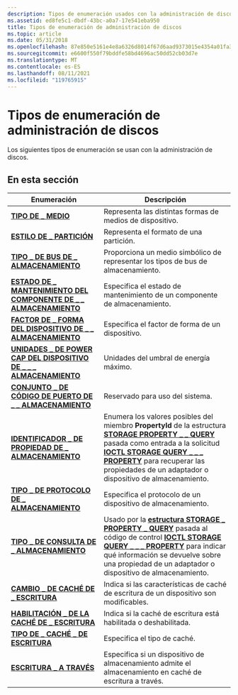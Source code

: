 ```yaml
---
description: Tipos de enumeración usados con la administración de discos.
ms.assetid: ed8fe5c1-dbdf-43bc-a0a7-17e541eba950
title: Tipos de enumeración de administración de discos
ms.topic: article
ms.date: 05/31/2018
ms.openlocfilehash: 87e850e5161e4e8a6326d8014f67d6aad9373015e4354a01fa353087c6863a39
ms.sourcegitcommit: e6600f550f79bddfe58bd4696ac50dd52cb03d7e
ms.translationtype: MT
ms.contentlocale: es-ES
ms.lasthandoff: 08/11/2021
ms.locfileid: "119765915"
---
```

# <a name="disk-management-enumeration-types"></a>Tipos de enumeración de administración de discos

Los siguientes tipos de enumeración se usan con la administración de discos.

## <a name="in-this-section"></a>En esta sección



| Enumeración                                                                              | Descripción                                                                                                                                                                                                                                                                                                          |
|------------------------------------------------------------------------------------------|----------------------------------------------------------------------------------------------------------------------------------------------------------------------------------------------------------------------------------------------------------------------------------------------------------------------|
| [**TIPO DE \_ MEDIO**](/windows/win32/api/winioctl/ne-winioctl-media_type)<br/>                                         | Representa las distintas formas de medios de dispositivo.<br/>                                                                                                                                                                                                                                                             |
| [**ESTILO DE \_ PARTICIÓN**](/windows/win32/api/winioctl/ne-winioctl-partition_style)<br/>                               | Representa el formato de una partición.<br/>                                                                                                                                                                                                                                                                     |
| [**TIPO \_ DE BUS DE \_ ALMACENAMIENTO**](/windows/win32/api/winioctl/ne-winioctl-storage_bus_type)<br/>                                | Proporciona un medio simbólico de representar los tipos de bus de almacenamiento.<br/>                                                                                                                                                                                                                                              |
| [**ESTADO DE \_ MANTENIMIENTO DEL COMPONENTE DE \_ \_ ALMACENAMIENTO**](/windows/desktop/api/WinIoCtl/ne-winioctl-storage_component_health_status)<br/> | Especifica el estado de mantenimiento de un componente de almacenamiento.<br/>                                                                                                                                                                                                                                                       |
| [**FACTOR DE \_ FORMA DEL DISPOSITIVO DE \_ \_ ALMACENAMIENTO**](/windows/desktop/api/WinIoCtl/ne-winioctl-storage_device_form_factor)<br/>           | Especifica el factor de forma de un dispositivo.<br/>                                                                                                                                                                                                                                                                    |
| [**UNIDADES \_ DE POWER CAP DEL DISPOSITIVO DE \_ \_ \_ ALMACENAMIENTO**](/windows/desktop/api/winioctl/ne-winioctl-storage_device_power_cap_units)<br/>  | Unidades del umbral de energía máximo.<br/>                                                                                                                                                                                                                                                                 |
| [**CONJUNTO \_ DE CÓDIGO DE PUERTO DE \_ \_ ALMACENAMIENTO**](/windows/win32/api/winioctl/ne-winioctl-storage_port_code_set)<br/>                     | Reservado para uso del sistema. <br/>                                                                                                                                                                                                                                                                                 |
| [**IDENTIFICADOR \_ DE PROPIEDAD DE \_ ALMACENAMIENTO**](/windows/win32/api/winioctl/ne-winioctl-storage_property_id)<br/>                          | Enumera los valores posibles del miembro **PropertyId** de la estructura [**STORAGE PROPERTY \_ \_ QUERY**](/windows/desktop/api/WinIoCtl/ns-winioctl-storage_property_query) pasada como entrada a la solicitud [**IOCTL STORAGE QUERY \_ \_ \_ PROPERTY**](/windows/desktop/api/WinIoCtl/ni-winioctl-ioctl_storage_query_property) para recuperar las propiedades de un adaptador o dispositivo de almacenamiento.<br/> |
| [**TIPO \_ DE PROTOCOLO DE \_ ALMACENAMIENTO**](/windows/desktop/api/WinIoCtl/ne-winioctl-storage_protocol_type)<br/>                      | Especifica el protocolo de un dispositivo de almacenamiento.<br/>                                                                                                                                                                                                                                                               |
| [**TIPO \_ DE CONSULTA DE \_ ALMACENAMIENTO**](/windows/desktop/api/WinIoCtl/ne-winioctl-storage_query_type)<br/>                            | Usado por la [**estructura STORAGE \_ PROPERTY \_ QUERY**](/windows/desktop/api/WinIoCtl/ns-winioctl-storage_property_query) pasada al código de control [**IOCTL STORAGE QUERY \_ \_ \_ PROPERTY**](/windows/desktop/api/WinIoCtl/ni-winioctl-ioctl_storage_query_property) para indicar qué información se devuelve sobre una propiedad de un adaptador o dispositivo de almacenamiento.<br/>                             |
| [**CAMBIO \_ DE CACHÉ DE \_ ESCRITURA**](/windows/win32/api/winioctl/ne-winioctl-write_cache_change)<br/>                            | Indica si las características de caché de escritura de un dispositivo son modificables.<br/>                                                                                                                                                                                                                                    |
| [**HABILITACIÓN \_ DE LA CACHÉ DE \_ ESCRITURA**](/windows/win32/api/winioctl/ne-winioctl-write_cache_enable)<br/>                            | Indica si la caché de escritura está habilitada o deshabilitada.<br/>                                                                                                                                                                                                                                                 |
| [**TIPO DE \_ CACHÉ \_ DE ESCRITURA**](/windows/win32/api/winioctl/ne-winioctl-write_cache_type)<br/>                                | Especifica el tipo de caché.<br/>                                                                                                                                                                                                                                                                                 |
| [**ESCRITURA \_ A TRAVÉS**](/windows/win32/api/winioctl/ne-winioctl-write_through)<br/>                                       | Especifica si un dispositivo de almacenamiento admite el almacenamiento en caché de escritura a través.<br/>                                                                                                                                                                                                                                        |



 

 

